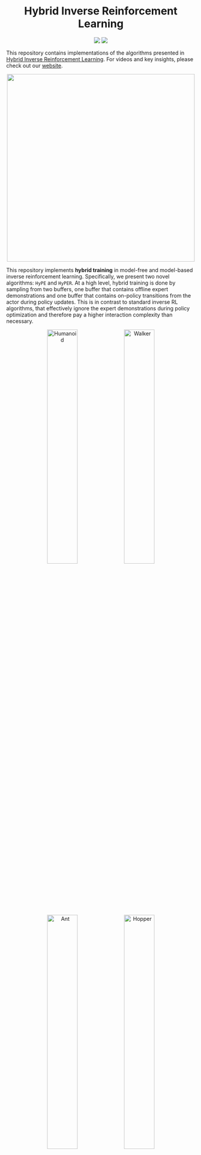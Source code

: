 <h1 align="center">Hybrid Inverse Reinforcement Learning</h1>
<p align="center">
      <img src="https://img.shields.io/badge/python-3.8-blue" />
      <a href= "https://github.com/psf/black">
      <img src="https://img.shields.io/badge/code%20style-black-000000.svg" /></a>
</p>

This repository contains implementations of the algorithms presented in [Hybrid Inverse Reinforcement Learning](https://arxiv.org/abs/2402.08848). For videos and key insights, please check out our [website](https://gokul.dev/hyper/).
<p align="center">
  <img width="500" src="assets/hyper_ffig.png">
</p>

This repository implements **hybrid training** in model-free and model-based inverse reinforcement learning. Specifically, we present two novel algorithms: `HyPE` and `HyPER`. At a high level, hybrid training is done by sampling from two buffers, one buffer that contains offline expert demonstrations and one buffer that contains on-policy transitions from the actor during policy updates. This is in contrast to standard inverse RL algorithms, that effectively ignore the expert demonstrations during policy optimization and therefore pay a higher interaction complexity than necessary.

<div class="collage">
    <div class="column" align="center">
        <div class="row" align="center">
            <img src="https://github.com/jren03/garage/blob/main/garage/figures/humanoid_results_iqm.png" alt="Humanoid" width="40%">
            <img src="https://github.com/jren03/garage/blob/main/garage/figures/walker_results_iqm.png" alt="Walker" width="40%">
        </div>
        <div class="row" align="center">
            <img src="https://github.com/jren03/garage/blob/main/garage/figures/ant_results_iqm.png" alt="Ant" width="40%">
            <img src="https://github.com/jren03/garage/blob/main/garage/figures/hopper_results_iqm.png" alt="Hopper" width="40%">
        </div>
    </div>
</div>


We implement `HyPE` and `HyPER` in practice through [`model_free_irl.py`](garage/algorithms/model_free_irl.py) and [`model_based_irl.py`](garage/algorithms/model_based_irl.py), respectively. More information regarding model-free/model-based inverse reinforcement learning as well as specific implementation details can be found [here](garage/algorithms/README.md).

## Table of Contents
- [Installation](#installation-hammer_and_wrench)
- [Experiments](#experiments-computer)
- [Acknowledgments](#acknowledgements-pencil)

This repository is structured as follows:
```
├── garage                      # Package folder, where we park all our hyrbids
│   ├── algorithms              # Model free and model based inverse RL implementations
│   ├── ├── model_based_irl.py  # To run HyPER
│   ├── ├── model_free_irl.py   # To run HyPE, FILTER, MM, BC-Reg
│   ├── models                  # Learner and discriminator model architectures
│   ├── ├── discriminator.py    # Single and ensemble implementation
│   ├── ├── sac.py              # Used in Mujoco locomotion exps
│   ├── ├── td3_bc.py           # Used in D4RL antmaze exps
│   ├── mbrl                    # Fork of mbrl-lib used in model based algorithms
│   ├── utils                   # Buffers, wrappers, optimizers, and logging
│   ├── config                  # Hydra config yamls
│   ├── ├── algorithm           # Algorithm-specific configs
│   ├── ├── overrides           # Environment-specific configs
│   ├── figures                 # Comparison plots
├── experts                     # Training and collecting expert demonstrations
```


## Installation :hammer_and_wrench:

Please run
```
export PS1='[\u@\h \W]\$ '

conda create -n hyirl python=3.8.18 -y
conda activate hyirl
pip install -r requirements.txt
```
then, assuming you are at the top-level of this repo, run
```
export PYTHONPATH=${PYTHONPATH}:${PWD}
export D4RL_SUPPRESS_IMPORT_ERROR=1
```
or run
```
$env:PYTHONPATH = $env:PYTHONPATH + ";" + (Get-Location)
$env:D4RL_SUPPRESS_IMPORT_ERROR = "1"
```
in windows!

## Experiments :computer:

For all experiments, please activate the conda environment created in [Installation](#installation-hammer_and_wrench).
```
conda activate hyirl
```
choose 1 or 2 below to get demonstration data
### 1.Downloading Original Data
We provide the original datasets used for the mujoco locomotion environments in the paper. These can be acquired by running
```
python experts/download_datasets.py
```
which will download the corresponding datasets for all of `Ant-v3`, `Hopper-v3`, `Humanoid-v3`, and `Walker2d-v3`. 

Since `antmaze` demonstrations are downloaded directly from [D4RL](https://github.com/Farama-Foundation/D4RL), there is no need to train an expert beforehand. Please directly run `collect_demos.py`, which will download the dataset, run some additional processing, and save all relevant keys to the `.npz` file.


### 2.Collecting Demonstration Data
To train your own experts, please run the following script
```
python experts/train.py --env <env_name>
```
An expert will be trained for the desired environment, and a checkpoint will be saved in `experts/<env_name>`. Then, to use this checkpoint to collect new trajectories, please run the following
```
python experts/collect_demos.py --env <env_name>
```
Demonstrations will be saved as an `.npz` file containing the following entries: `observations`, `actions`, `next_observations`, `rewards`, `terminals`, `timeouts`, `seed`, `qpos`, and `qvel`. 

To extend to more experiments, simply add the new environment to the list of arguments allowed in `experts/train.py`, then run the two scripts above. Policy optimizers for the expert can also be switched out easily, provided the same is done in `experts/collect_demos.py` when loading the checkpoint. 

> [!NOTE]
> This repository currently does not support `gymnasium` versions of environments. We are working on updating our files to support newer versions of `gym` and `gymnasium`. 


### Antmaze Model Pretraining（don't need to finish cause we just use it as baseline）
We found that pretraining the model for model-based antmaze experiments and decreasing model update frequency helped improve stability. Thus, we also provide the script to pretrain the antmaze models, which can be modified to other environments as well. The pretrained model checkpoints used in the paper can be found under `garage\pretrained_models\<env_name>`. To create your own pretrained model, run
```
python main.py algorithm=pretrain_antmaze overrides=model_based_antmaze_diverse
```
or
```
python main.py algorithm=pretrain_antmaze overrides=model_based_antmaze_play
```

To find more details on the specific pretraining process, please reference [here](garage/algorithms#antmaze-model-pretraining).

### Reproducing Runs
To recreate the main plots seen in the paper, first run
```
cd garage
```
This repository organizes configuration files for various experiments using [hydra](https://hydra.cc/), which can be found in [`garage/config`](garage/config), and one just needs to specify the algorithm and environment they wish to run it on. For example, to run `HyPE` on `Walker2d-v3`:

maybe for windows should run 
```
export MUJOCO_PY_MUJOCO_PATH=~/.mujoco/mujoco210
export LD_LIBRARY_PATH=$LD_LIBRARY_PATH:~/.mujoco/mujoco210/bin
export LD_LIBRARY_PATH=$LD_LIBRARY_PATH:~/.mujoco/mujoco210/lib

```

```
python main.py algorithm=hype overrides=model_free_walker
```
or to run `HyPER` on `Ant-v3`:
```
python main.py algorithm=hyper overrides=model_based_ant
```

This package supports training of the following algorithms:
* MM: A baseline moment-matching algorithm that uses an integral probability metric instead of Jensen Shannon divergence as implemented by [FastIRL](https://github.com/gkswamy98/fast_irl/blob/master/learners/filt.py).
* BC-Reg: MM with an added Mean-Square Error Loss on the actor update. 
* FILTER: IRL with resets to expert states.
* HyPE: Model-free IRL with policy updates on both learner and expert state-action pairs.
* HyPE+FILTER: HyPE with resets to expert states.
* HyPER: Model-based IRL variant of HyPE, building off [LAMPS-MBRL](https://github.com/vvanirudh/LAMPS-MBRL/blob/master/MujocoSysID/mbrl/algorithms/lamps.py).

on the following environments:
* Ant-v3 (ant)
* Hopper-v3 (hopper)
* Humanoid-v3 (humanoid)
* Walker2d-v3 (walker)
* antmaze-large-diverse-v2 (maze-diverse)
* antmaze-large-play-v2 (maze-play)


> [!TIP]
> For a more detailed breakdown of the `garage` repository, please see [here](garage/README.md). For a specific breakdown of our implementations of model-free and model-based inverse reinforcement learning, please see [here](garage/algorithms/README.md).

> [!TIP] 
> All configs are filled with the exact hyperparameters used in the paper. If one wishes to adapt these algorithms to different environments or datasets, we provide a detailed list of recommendations on which parameters we recommend tuning first [here](garage/README.md/#hyperparameter-search).


### Plotting Results
Results are saved in two locations. For all config files, model checkpoints, and all other detailed logs of the run, they are saved under `garage\experiment_logs\<algorithm>\`. A copy of the final evaluation results are saved under `garage\experiment_results\`. To generate graphs for one environment, run
```
python plot.py --env <env_name>
```
You can also generate graphs for all environments that have saved results by running
```
python plot.py --all
```

## Acknowledgements :pencil:

The HyPER algorithm is built off of [LAMPS-MBRL](https://github.com/vvanirudh/LAMPS-MBRL/tree/e67085533e64201efef9a3053d9445bbabbddee8), which is a fork of [mbrl-lib](https://github.com/facebookresearch/mbrl-lib/tree/main). The HyPE algorithm is built off of [FastIRL](https://github.com/gkswamy98/fast_irl/tree/master). We also borrow components from [TD3-BC](https://github.com/sfujim/TD3_BC), [optimistic-adam](https://github.com/georgepar/optimistic-adam/tree/master), [ema-pytorch](https://github.com/lucidrains/ema-pytorch/tree/main), and [StableBaselines3](https://github.com/DLR-RM/stable-baselines3/tree/master).

## Citation

If you found this repository useful in your research, plase consider citing our paper.
```bibtex
@misc{ren2024hybrid,
      title={Hybrid Inverse Reinforcement Learning}, 
      author={Juntao Ren and Gokul Swamy and Zhiwei Steven Wu and J. Andrew Bagnell and Sanjiban Choudhury},
      year={2024},
      eprint={2402.08848},
      archivePrefix={arXiv},
      primaryClass={cs.LG}
}
```

For any questions regarding this repository or paper, please feel free to contact jlr429 [at] cornell [dot] edu or gswamy [at] cmu [dot] edu.

Below is a brief summary of the extra steps we took to get this project running on a server **without sudo privileges**. These steps can be appended to the README:

---

### Additional Steps for Non-sudo Environments

1. **Installed required libraries via Conda**  
   We used conda-forge to install packages normally installed via system-level commands. For instance:
   ```bash
   conda install -c conda-forge glew mesa xorg-libx11 xorg-libxi xorg-libxext patchelf
   ```
   This resolves errors like missing `<GL/glew.h>` and makes the `patchelf` tool available (needed by `mujoco-py`).

2. **Set compiler/linker environment variables**  
   Because the compiler may not look into Conda’s `include`/`lib` paths by default, we added them:
   ```bash
   export CPATH="$CONDA_PREFIX/include:$CPATH"
   export LIBRARY_PATH="$CONDA_PREFIX/lib:$LIBRARY_PATH"
   export LD_LIBRARY_PATH="$CONDA_PREFIX/lib:$LD_LIBRARY_PATH"
   ```

3. **Installed MuJoCo 2.1.0 manually**  
   Since `mujoco-py` only provides Python bindings, we downloaded `mujoco210-linux-x86_64.tar.gz` from [MuJoCo.org](https://mujoco.org/), extracted it into `~/.mujoco/`, and named the directory `mujoco210`. This is where `mujoco-py` expects to find the native libraries:
   ```
   ~/.mujoco/mujoco210/bin/libmujoco210.so
   ```

4. **Installed `mujoco-py`**  
   With all dependencies in place, we simply ran:
   ```bash
   pip install mujoco-py
   ```
   It compiled successfully within our Conda environment.

5. **Ran the script headlessly**  
   - We occasionally saw a `GLFWError: X11: The DISPLAY environment variable is missing`. This can be ignored when running headless, or you can set:
     ```bash
     export MUJOCO_GL=egl
     ```
     to switch to a headless EGL backend.
   - We also got a Numpy C-API warning (`module compiled against API version 0x10 but this version is 0xe`). It did not break anything, so we ignored it. If it causes issues, you can reinstall Numpy and rebuild related packages to match the correct C-API version.

After these adjustments, the program started successfully with:
```bash
python main.py algorithm=hype overrides=model_free_walker
```

and began training without further errors.

***
[[Top](#hybrid-inverse-reinforcement-learning)]
